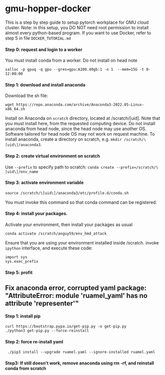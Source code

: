# gmu-hopper-docker
This is a step by step guide to setup pytorch workplace for GMU cloud cluster. Note: in this setup, you DO NOT need root permission to install almost every python-based program.
If you want to use Docker, refer to step 5 in file `DOCKER_TUTORIAL.md`

#### Step 0: request and login to a worker
You must install conda from a worker. Do not install on head note
```
salloc -p gpuq -q gpu --gres=gpu:A100.40gb:1 -n 1  --mem=15G -t 0-12:00:00
```


#### Step 1: download and install anaconda
Download the sh file:
```
wget https://repo.anaconda.com/archive/Anaconda3-2022.05-Linux-x86_64.sh
```

Install on Anaconda on `scratch` directory, located at /scratch/\[uid\]. Note that you must install here, from the requested computing device. Do not install anaconda from head node, since the head node may use another OS.
Software tailored for head node OS may not work on request machine. 
To install anaconda, create a directory on scratch, e.g. `mkdir /scratch/\[uid\]/anaconda3`.

#### Step 2: create virtual environment on scratch
Use `--prefix` to specify path to scratch:
```conda create --prefix=/scratch/\[uid\]/env_name```

#### Step 3: activate environment variable
```
source /scratch/\[uid\]/anaconda3/etc/profile.d/conda.sh
```
You must invoke this command so that conda command can be registered.

#### Step 4: install your packages.
Activate your environment, then install your packages as usual
```
conda activate /scratch/anguy59/env_hmd_attack
```

Ensure that you are using your environment installed inside /scratch. invoke `ipython` interface, and execute these code:
```
import sys
sys.exec_prefix
```

#### Step 5: profit



## Fix anaconda error, corrupted yaml package: "AttributeError: module 'ruamel_yaml' has no attribute 'representer'"
#### Step 1: install pip
```
curl https://bootstrap.pypa.io/get-pip.py -o get-pip.py
./python3 get-pip.py --force-reinstall
```

#### Step 2: force re-install yaml
```
 ./pip3 install --upgrade ruamel.yaml --ignore-installed ruamel.yaml
```

#### Step3: If still doesn't work, remove anaconda using rm -rf, and reinstall conda from scratch


